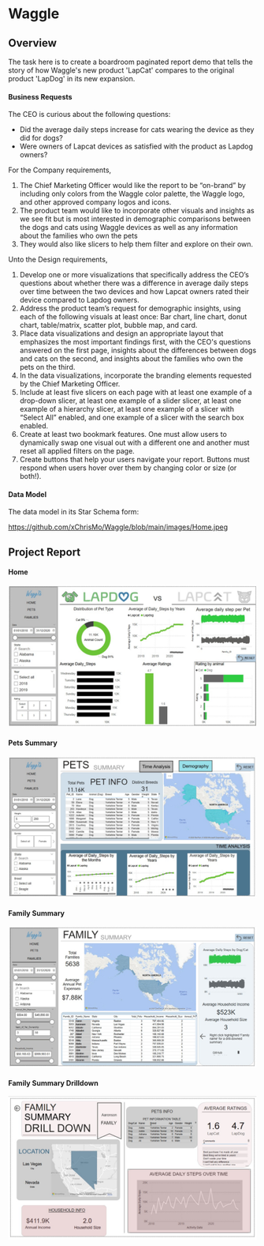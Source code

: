 # Waggle

## Overview
The task here is to create a boardroom paginated report demo that tells the story of how Waggle's new product 'LapCat' compares to the original product 'LapDog' in its new expansion.

#### Business Requests 

The CEO is curious about the following questions:

* Did the average daily steps increase for cats wearing the device as they did for dogs?
* Were owners of Lapcat devices as satisfied with the product as Lapdog owners?

For the Company requirements, 

1. The Chief Marketing Officer would like the report to be “on-brand” by including only colors from the Waggle color palette, the Waggle logo, and other approved company logos and icons.
2. The product team would like to incorporate other visuals and insights as we see fit but is most interested in demographic comparisons between the dogs and cats using Waggle devices as well as any information about the families who own the pets
3. They would also like slicers to help them filter and explore on their own.

Unto the Design requirements,

1. Develop one or more visualizations that specifically address the CEO’s questions about whether there was a difference in average daily steps over time between the two devices and how Lapcat owners rated their device compared to Lapdog owners.
2. Address the product team’s request for demographic insights, using each of the following visuals at least once: Bar chart, line chart, donut chart, table/matrix, scatter plot, bubble map, and card.
3. Place data visualizations and design an appropriate layout that emphasizes the most important findings first, with the CEO's questions answered on the first page, insights about the differences between dogs and cats on the second, and insights about the families who own the pets on the third.
4. In the data visualizations, incorporate the branding elements requested by the Chief Marketing Officer.
5. Include at least five slicers on each page with at least one example of a drop-down slicer, at least one example of a slider slicer, at least one example of a hierarchy slicer, at least one example of a slicer with “Select All” enabled, and one example of a slicer with the search box enabled.
6. Create at least two bookmark features. One must allow users to dynamically swap one visual out with a different one and another must reset all applied filters on the page.
7. Create buttons that help your users navigate your report. Buttons must respond when users hover over them by changing color or size (or both!).





#### Data Model
The data model in its Star Schema form:


https://github.com/xChrisMo/Waggle/blob/main/images/Home.jpeg

## Project Report
#### Home 
![Home Page](images/Home.jpeg)

#### Pets Summary
![Pet Summary Page](images/PetSummary.jpeg)


#### Family Summary
![Family Summary Page](images/FamilySummary.jpeg)

#### Family Summary Drilldown
![Family DrillDown](images/FamilyDrilldownSummary.jpeg)

